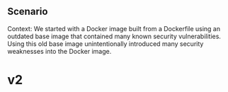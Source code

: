 ## Scenario

Context: We started with a Docker image built from a Dockerfile using an outdated base image that contained many known security vulnerabilities. Using this old base image unintentionally introduced many security weaknesses into the Docker image.

# v2
